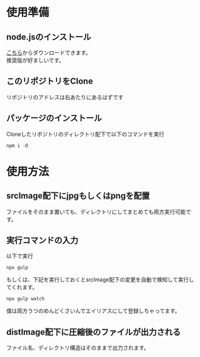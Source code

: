 # 使用準備
## node.jsのインストール
[こちら](https://nodejs.org/ja/)からダウンロードできます。  
推奨版が好ましいです。

## このリポジトリをClone
リポジトリのアドレスは右あたりにあるはずです

## パッケージのインストール
Cloneしたリポジトリのディレクトリ配下で以下のコマンドを実行
```
npm i -D
```

# 使用方法
## srcImage配下にjpgもしくはpngを配置
ファイルをそのまま置いても、ディレクトリにしてまとめても両方実行可能です。

## 実行コマンドの入力
以下で実行
```
npx gulp
```

もしくは、下記を実行しておくとsrcImage配下の変更を自動で検知して実行してくれます。
```
npx gulp watch
```

僕は両方うつのめんどくさいんでエイリアスにして登録しちゃってます。

## distImage配下に圧縮後のファイルが出力される
ファイル名、ディレクトリ構造はそのままで出力されます。
